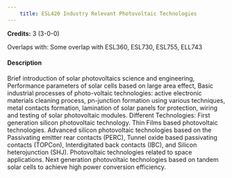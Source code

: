 ```yaml
---
    title: ESL420 Industry Relevant Photovoltaic Technologies
---
```

**Credits:** 3 (3-0-0)



Overlaps with: Some overlap with ESL360, ESL730, ESL755, ELL743

#### Description 
Brief introduction of solar photovoltaics science and engineering, Performance parameters of solar cells based on large area effect, Basic industrial processes of photo-voltaic technologies: active electronic materials cleaning process, pn-junction formation using various techniques, metal contacts formation, lamination of solar panels for protection, wiring and testing of solar photovoltaic modules. Different Technologies: First generation silicon photovoltaic technology. Thin Films based photovoltaic technologies. Advanced silicon photovoltaic technologies based on the Passivating emitter rear contacts (PERC), Tunnel oxide based passivating contacts (TOPCon), Interdigitated back contacts (IBC), and Silicon heterojunction (SHJ). Photovoltaic technologies related to space applications. Next generation photovoltaic technologies based on tandem solar cells to achieve high power conversion efficiency.